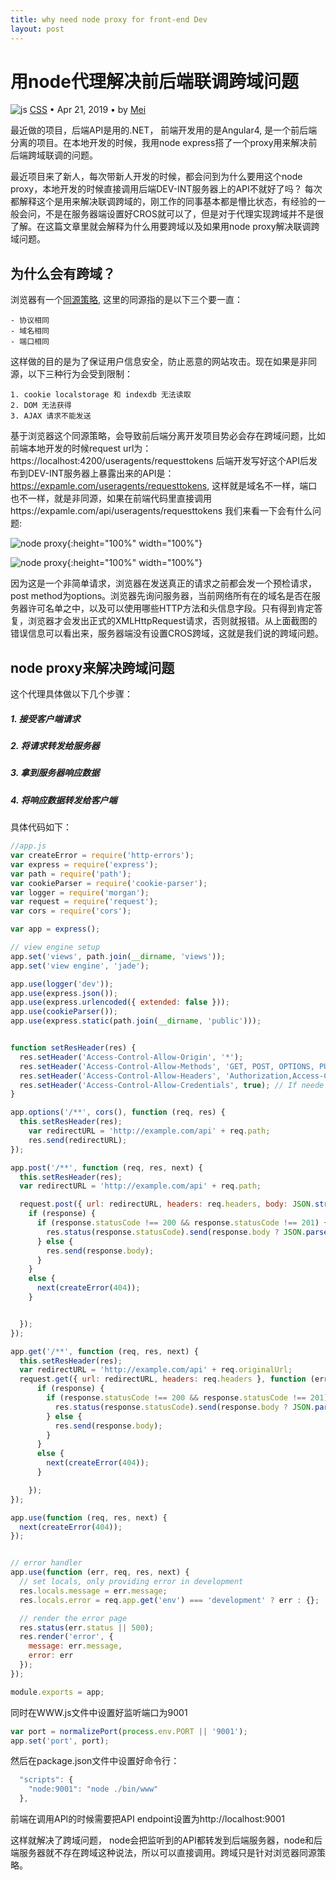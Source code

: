 ```yaml
---
title: why need node proxy for front-end Dev
layout: post
---
```


# 用node代理解决前后端联调跨域问题
<div class="title-meta">
    <span><img class="title-category-img" src="../../../assets/images/categories/js.svg" alt="js"></span>
    <span><a class="github-link" href="/2018/09/19/js.html">CSS</a></span>
    <span class="title-bullet">•</span>
    <span>Apr 21, 2019</span>
    <span class="title-bullet">•</span>
    <span>by <a class="github-link" href="http://github.com/limeii" title="http://github.com/limeii">Mei</a></span>
</div>

最近做的项目，后端API是用的.NET， 前端开发用的是Angular4, 是一个前后端分离的项目。在本地开发的时候，我用node express搭了一个proxy用来解决前后端跨域联调的问题。


最近项目来了新人，每次带新人开发的时候，都会问到为什么要用这个node proxy，本地开发的时候直接调用后端DEV-INT服务器上的API不就好了吗？ 每次都解释这个是用来解决联调跨域的，刚工作的同事基本都是懵比状态，有经验的一般会问，不是在服务器端设置好CROS就可以了，但是对于代理实现跨域并不是很了解。在这篇文章里就会解释为什么用要跨域以及如果用node proxy解决联调跨域问题。


## 为什么会有跨域？

浏览器有一个[同源策略](https://en.wikipedia.org/wiki/Same-origin_policy), 这里的同源指的是以下三个要一直：

```
- 协议相同
- 域名相同
- 端口相同
```

这样做的目的是为了保证用户信息安全，防止恶意的网站攻击。现在如果是非同源，以下三种行为会受到限制：

```
1. cookie localstorage 和 indexdb 无法读取
2. DOM 无法获得
3. AJAX 请求不能发送

```

基于浏览器这个同源策略，会导致前后端分离开发项目势必会存在跨域问题，比如前端本地开发的时候request url为：https://localhost:4200/useragents/requesttokens 后端开发写好这个API后发布到DEV-INT服务器上暴露出来的API是：https://expamle.com/useragents/requesttokens, 这样就是域名不一样，端口也不一样，就是非同源，如果在前端代码里直接调用https://expamle.com/api/useragents/requesttokens 我们来看一下会有什么问题:

![node proxy]( https://limeii.github.io/assets/images/posts/js/node-proxy-1.png){:height="100%" width="100%"}

![node proxy]( https://limeii.github.io/assets/images/posts/js/node-proxy-2.png){:height="100%" width="100%"}

因为这是一个非简单请求，浏览器在发送真正的请求之前都会发一个预检请求，post method为options。浏览器先询问服务器，当前网络所有在的域名是否在服务器许可名单之中，以及可以使用哪些HTTP方法和头信息字段。只有得到肯定答复，浏览器才会发出正式的XMLHttpRequest请求，否则就报错。从上面截图的错误信息可以看出来，服务器端没有设置CROS跨域，这就是我们说的跨域问题。

## node proxy来解决跨域问题

这个代理具体做以下几个步骤：

##### 1. 接受客户端请求
##### 2. 将请求转发给服务器
##### 3. 拿到服务器响应数据
##### 4. 将响应数据转发给客户端

具体代码如下：

```js
//app.js
var createError = require('http-errors');
var express = require('express');
var path = require('path');
var cookieParser = require('cookie-parser');
var logger = require('morgan');
var request = require('request');
var cors = require('cors');

var app = express();

// view engine setup
app.set('views', path.join(__dirname, 'views'));
app.set('view engine', 'jade');

app.use(logger('dev'));
app.use(express.json());
app.use(express.urlencoded({ extended: false }));
app.use(cookieParser());
app.use(express.static(path.join(__dirname, 'public')));


function setResHeader(res) {
  res.setHeader('Access-Control-Allow-Origin', '*');
  res.setHeader('Access-Control-Allow-Methods', 'GET, POST, OPTIONS, PUT, PATCH, DELETE'); // If needed
  res.setHeader('Access-Control-Allow-Headers', 'Authorization,Access-Control-Allow-Headers, Origin,Accept, X-Requested-With, Content-Type, Access-Control-Request-Method, Access-Control-Request-Headers,RequestID,X-Content-Type-Options,X-Content-Type-Options,X-Frame-Options,X-Powered-By,X-Version,x-xss-protection,Strict-Transport-Security') // If needed
  res.setHeader('Access-Control-Allow-Credentials', true); // If neede
}

app.options('/**', cors(), function (req, res) {
  this.setResHeader(res);
    var redirectURL = 'http://example.com/api' + req.path;
    res.send(redirectURL);
});

app.post('/**', function (req, res, next) {
  this.setResHeader(res);
  var redirectURL = 'http://example.com/api' + req.path;

  request.post({ url: redirectURL, headers: req.headers, body: JSON.stringify(req.body) }, function (error, response, body) {
    if (response) {
      if (response.statusCode !== 200 && response.statusCode !== 201) {
        res.status(response.statusCode).send(response.body ? JSON.parse(response.body) : '');
      } else {
        res.send(response.body);
      }
    }
    else {
      next(createError(404));
    }


  });
});

app.get('/**', function (req, res, next) {
  this.setResHeader(res);
  var redirectURL = 'http://example.com/api' + req.originalUrl;
  request.get({ url: redirectURL, headers: req.headers }, function (error, response, body) {
      if (response) {
        if (response.statusCode !== 200 && response.statusCode !== 201) {
          res.status(response.statusCode).send(response.body ? JSON.parse(response.body) : '');
        } else {
          res.send(response.body);
        }
      }
      else {
        next(createError(404));
      }

    });
});

app.use(function (req, res, next) {
  next(createError(404));
});


// error handler
app.use(function (err, req, res, next) {
  // set locals, only providing error in development
  res.locals.message = err.message;
  res.locals.error = req.app.get('env') === 'development' ? err : {};

  // render the error page
  res.status(err.status || 500);
  res.render('error', {
    message: err.message,
    error: err
  });
});

module.exports = app;

```

同时在WWW.js文件中设置好监听端口为9001

```js
var port = normalizePort(process.env.PORT || '9001');
app.set('port', port);

```

然后在package.json文件中设置好命令行：

```js
  "scripts": {
    "node:9001": "node ./bin/www"
  },
```

前端在调用API的时候需要把API endpoint设置为http://localhost:9001


这样就解决了跨域问题， node会把监听到的API都转发到后端服务器，node和后端服务器就不存在跨域这种说法，所以可以直接调用。跨域只是针对浏览器同源策略。